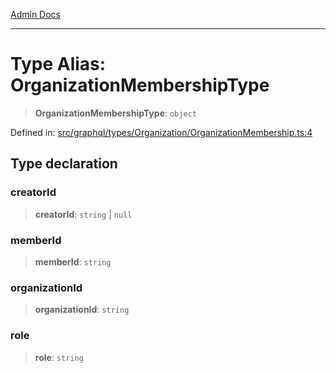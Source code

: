 [Admin Docs](/)

***

# Type Alias: OrganizationMembershipType

> **OrganizationMembershipType**: `object`

Defined in: [src/graphql/types/Organization/OrganizationMembership.ts:4](https://github.com/NishantSinghhhhh/talawa-api/blob/502aef4080ad9777c9b76e051d199e7a956ceecc/src/graphql/types/Organization/OrganizationMembership.ts#L4)

## Type declaration

### creatorId

> **creatorId**: `string` \| `null`

### memberId

> **memberId**: `string`

### organizationId

> **organizationId**: `string`

### role

> **role**: `string`
